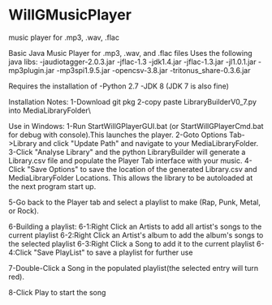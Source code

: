 # WillGMusicPlayer
music player for .mp3, .wav, .flac

Basic Java Music Player for .mp3, .wav, and .flac files Uses the following java libs: 
-jaudiotagger-2.0.3.jar 
-jflac-1.3
-jdk1.4.jar 
-jflac-1.3.jar 
-jl1.0.1.jar 
-mp3plugin.jar 
-mp3spi1.9.5.jar 
-opencsv-3.8.jar 
-tritonus_share-0.3.6.jar

Requires the installation of -Python 2.7 -JDK 8 (JDK 7 is also fine)

Installation Notes: 
1-Download git pkg
2-copy paste LibraryBuilderV0_7.py into MediaLibraryFolder\

Use in Windows:
1-Run StartWillGPlayerGUI.bat (or StartWillGPlayerCmd.bat for debug with console).This launches the player.
2-Goto Options Tab->Library and click "Update Path" and navigate to your MediaLibraryFolder.
3-Click "Analyse Library" and the python LibraryBuilder will generate a Library.csv file and populate the Player Tab interface
  with your music.
4-Click "Save Options" to save the location of the generated Library.csv and MediaLibraryFolder Locations.
  This allows the library to be autoloaded at the next program start up.
  
5-Go back to the Player tab and select a playlist to make (Rap, Punk, Metal, or Rock).

6-Building a playlist:
  6-1:Right Click an Artists to add all artist's songs to the current playlist
  6-2:Right Click an Artist's album to add the album's songs to the selected playlist
  6-3:Right Click a Song to add it to the current  playlist
  6-4:Click "Save PlayList" to save a playlist for further use
  
7-Double-Click a Song in the populated playlist(the selected entry will turn red).

8-Click Play to start the song
   
